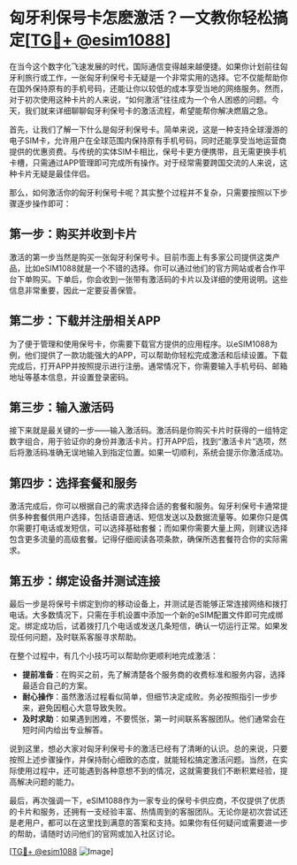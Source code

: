 # 匈牙利保号卡怎麽激活？一文教你轻松搞定[[TG💪+ @esim1088](https://t.me/s/esim1088)]

在当今这个数字化飞速发展的时代，国际通信变得越来越便捷。如果你计划前往匈牙利旅行或工作，一张匈牙利保号卡无疑是一个非常实用的选择。它不仅能帮助你在国外保持原有的手机号码，还能让你以较低的成本享受当地的网络服务。然而，对于初次使用这种卡片的人来说，“如何激活”往往成为一个令人困惑的问题。今天，我们就来详细聊聊匈牙利保号卡的激活流程，希望能帮你解决燃眉之急。

首先，让我们了解一下什么是匈牙利保号卡。简单来说，这是一种支持全球漫游的电子SIM卡，允许用户在全球范围内保持原有手机号码，同时还能享受当地运营商提供的优惠资费。与传统的实体SIM卡相比，保号卡更方便携带，且无需更换手机卡槽，只需通过APP管理即可完成所有操作。对于经常需要跨国交流的人来说，这种卡片无疑是最佳伴侣。

那么，如何激活你的匈牙利保号卡呢？其实整个过程并不复杂，只需要按照以下步骤逐步操作即可：

## 第一步：购买并收到卡片

激活的第一步当然是购买一张匈牙利保号卡。目前市面上有多家公司提供这类产品，比如eSIM1088就是一个不错的选择。你可以通过他们的官方网站或者合作平台下单购买。下单后，你会收到一张带有激活码的卡片以及详细的使用说明。这些信息非常重要，因此一定要妥善保管。

## 第二步：下载并注册相关APP

为了便于管理和使用保号卡，你需要下载官方提供的应用程序。以eSIM1088为例，他们提供了一款功能强大的APP，可以帮助你轻松完成激活和后续设置。下载完成后，打开APP并按照提示进行注册。通常情况下，你需要输入手机号码、邮箱地址等基本信息，并设置登录密码。

## 第三步：输入激活码

接下来就是最关键的一步——输入激活码。激活码是你购买卡片时获得的一组特定数字组合，用于验证你的身份并激活卡片。打开APP后，找到“激活卡片”选项，然后将激活码准确无误地输入到指定位置。如果一切顺利，系统会提示你激活成功。

## 第四步：选择套餐和服务

激活完成后，你可以根据自己的需求选择合适的套餐和服务。匈牙利保号卡通常提供多种套餐供用户选择，包括语音通话、短信发送以及数据流量等。如果你只是偶尔需要打电话或发短信，可以选择基础套餐；而如果你需要大量上网，则建议选择包含更多流量的高级套餐。记得仔细阅读各项条款，确保所选套餐符合你的实际需求。

## 第五步：绑定设备并测试连接

最后一步是将保号卡绑定到你的移动设备上，并测试是否能够正常连接网络和拨打电话。大多数情况下，只需在手机设置中添加一个新的eSIM配置文件即可完成绑定。绑定成功后，试着拨打几个电话或发送几条短信，确认一切运行正常。如果发现任何问题，及时联系客服寻求帮助。

在整个过程中，有几个小技巧可以帮助你更顺利地完成激活：

- **提前准备**：在购买之前，先了解清楚各个服务商的收费标准和服务内容，选择最适合自己的方案。
- **耐心操作**：虽然激活过程看似简单，但细节决定成败。务必按照指引一步步来，避免因粗心大意导致失败。
- **及时求助**：如果遇到困难，不要慌张，第一时间联系客服团队。他们通常会在短时间内给出专业解答。

说到这里，想必大家对匈牙利保号卡的激活已经有了清晰的认识。总的来说，只要按照上述步骤操作，并保持耐心细致的态度，就能轻松搞定激活问题。当然，在实际使用过程中，还可能遇到各种意想不到的情况，这就需要我们不断积累经验，提高解决问题的能力。

最后，再次强调一下，eSIM1088作为一家专业的保号卡供应商，不仅提供了优质的卡片和服务，还拥有一支经验丰富、热情周到的客服团队。无论你是初次尝试还是老用户，都可以在这里找到满意的答案和支持。如果你有任何疑问或需要进一步的帮助，请随时访问他们的官网或加入社区讨论。

[[TG💪+ @esim1088](https://t.me/s/esim1088) ![Image](https://i.postimg.cc/4NQfJmqS/Snipaste-2025-05-13-00-14-12.png)]